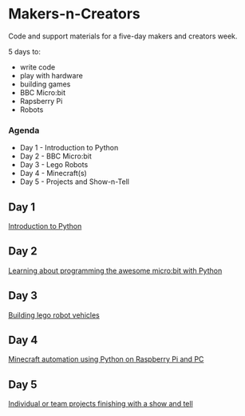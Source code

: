 # Makers-n-Creators

Code and support materials for a five-day makers and creators week.

5 days to:

* write code
* play with hardware
* building games
* BBC Micro:bit
* Rapsberry Pi
* Robots


### Agenda

* Day 1 - Introduction to Python
* Day 2 - BBC Micro:bit
* Day 3 - Lego Robots
* Day 4 - Minecraft(s)
* Day 5 - Projects and Show-n-Tell


## Day 1

[Introduction to Python](intro-day/readme.md)


## Day 2

[Learning about programming the awesome micro:bit with Python](microbits-day/readme.md)


## Day 3

[Building lego robot vehicles](robots-day/readme.md)


## Day 4

[Minecraft automation using Python on Raspberry Pi and PC](minecraft-day/readme.md)


## Day 5

[Individual or team projects finishing with a show and tell](show-and-tell-day/readme.md)
